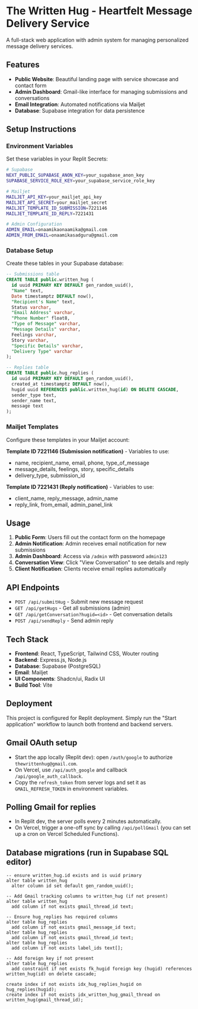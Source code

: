 # The Written Hug - Heartfelt Message Delivery Service

A full-stack web application with admin system for managing personalized message delivery services.

## Features

- **Public Website**: Beautiful landing page with service showcase and contact form
- **Admin Dashboard**: Gmail-like interface for managing submissions and conversations
- **Email Integration**: Automated notifications via Mailjet
- **Database**: Supabase integration for data persistence

## Setup Instructions

### Environment Variables

Set these variables in your Replit Secrets:

```bash
# Supabase
NEXT_PUBLIC_SUPABASE_ANON_KEY=your_supabase_anon_key
SUPABASE_SERVICE_ROLE_KEY=your_supabase_service_role_key

# Mailjet
MAILJET_API_KEY=your_mailjet_api_key
MAILJET_API_SECRET=your_mailjet_secret
MAILJET_TEMPLATE_ID_SUBMISSION=7221146
MAILJET_TEMPLATE_ID_REPLY=7221431

# Admin Configuration
ADMIN_EMAIL=onaamikaonaamika@gmail.com
ADMIN_FROM_EMAIL=onaamikasadguru@gmail.com
```

### Database Setup

Create these tables in your Supabase database:

```sql
-- Submissions table
CREATE TABLE public.written_hug (
  id uuid PRIMARY KEY DEFAULT gen_random_uuid(),
  "Name" text,
  Date timestamptz DEFAULT now(),
  "Recipient's Name" text,
  Status varchar,
  "Email Address" varchar,
  "Phone Number" float8,
  "Type of Message" varchar,
  "Message Details" varchar,
  Feelings varchar,
  Story varchar,
  "Specific Details" varchar,
  "Delivery Type" varchar
);

-- Replies table
CREATE TABLE public.hug_replies (
  id uuid PRIMARY KEY DEFAULT gen_random_uuid(),
  created_at timestamptz DEFAULT now(),
  hugid uuid REFERENCES public.written_hug(id) ON DELETE CASCADE,
  sender_type text,
  sender_name text,
  message text
);
```

### Mailjet Templates

Configure these templates in your Mailjet account:

**Template ID 7221146 (Submission notification)** - Variables to use:
- name, recipient_name, email, phone, type_of_message
- message_details, feelings, story, specific_details
- delivery_type, submission_id

**Template ID 7221431 (Reply notification)** - Variables to use:
- client_name, reply_message, admin_name
- reply_link, from_email, admin_panel_link

## Usage

1. **Public Form**: Users fill out the contact form on the homepage
2. **Admin Notification**: Admin receives email notification for new submissions
3. **Admin Dashboard**: Access via `/admin` with password `admin123`
4. **Conversation View**: Click "View Conversation" to see details and reply
5. **Client Notification**: Clients receive email replies automatically

## API Endpoints

- `POST /api/submitHug` - Submit new message request
- `GET /api/getHugs` - Get all submissions (admin)
- `GET /api/getConversation?hugid=<id>` - Get conversation details
- `POST /api/sendReply` - Send admin reply

## Tech Stack

- **Frontend**: React, TypeScript, Tailwind CSS, Wouter routing
- **Backend**: Express.js, Node.js
- **Database**: Supabase (PostgreSQL)
- **Email**: Mailjet
- **UI Components**: Shadcn/ui, Radix UI
- **Build Tool**: Vite

## Deployment

This project is configured for Replit deployment. Simply run the "Start application" workflow to launch both frontend and backend servers.

## Gmail OAuth setup
- Start the app locally (Replit dev): open `/auth/google` to authorize `thewrittenhug@gmail.com`.
- On Vercel, use `/api/auth_google` and callback `/api/google_auth_callback`.
- Copy the `refresh_token` from server logs and set it as `GMAIL_REFRESH_TOKEN` in environment variables.

## Polling Gmail for replies
- In Replit dev, the server polls every 2 minutes automatically.
- On Vercel, trigger a one-off sync by calling `/api/pollGmail` (you can set up a cron on Vercel Scheduled Functions).

## Database migrations (run in Supabase SQL editor)
```
-- ensure written_hug.id exists and is uuid primary
alter table written_hug
  alter column id set default gen_random_uuid();

-- Add Gmail tracking columns to written_hug (if not present)
alter table written_hug
  add column if not exists gmail_thread_id text;
  
-- Ensure hug_replies has required columns
alter table hug_replies
  add column if not exists gmail_message_id text;
alter table hug_replies
  add column if not exists gmail_thread_id text;
alter table hug_replies
  add column if not exists label_ids text[];

-- Add foreign key if not present
alter table hug_replies
  add constraint if not exists fk_hugid foreign key (hugid) references written_hug(id) on delete cascade;

create index if not exists idx_hug_replies_hugid on hug_replies(hugid);
create index if not exists idx_written_hug_gmail_thread on written_hug(gmail_thread_id);
```